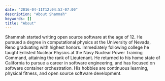 ```yaml
---
date: "2016-04-11T12:04:52-07:00"
description: "About Shammah"
keywords: []
title: "About"
---
```


Shammah started writing open source software at the age of 12. He pursued a degree in computational physics at the University of Nevada, Reno graduating with highest honors. Immediately following college he taught Enlisted Nuclear Physics at the Navy Nuclear Power Training Command, attaining the rank of Lieutenant.  He returned to his home state of California to pursue a career in software engineering, and has focused on software container orchestration.  His hobbies are continuous learning, physical fitness, and open source software development.